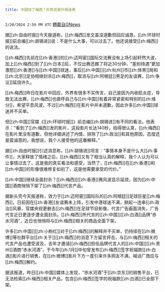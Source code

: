 ```yaml
---
title: 中国饶了梅西？形势还是扑朔迷离
---
```

`2/20/2024 2:59 PM UTC` [轉載自GNews](https://gnews.org/articles/2326124)

据[[zh:自由时报]]今天报道称，[[zh:梅西]]发文虽没道歉但回应诚恳，[[zh:环球时报]]前总编[[zh:胡锡进]]说：不是什么大事，可以过去了。他还说接受[[zh:梅西]]的说法。

[[zh:梅西]]先前在[[zh:香港]]的[[zh:迈阿密]]国际交流赛没有上场引起轩然大波，加上[[zh:梅西]]到了[[zh:日本]]后，不仅出赛还踢了将近30分钟，“差别待遇”更加激怒[[zh:香港]]与[[zh:中国]]球迷，事后[[zh:中国]][[zh:杭州]]市[[zh:体育]]局和[[zh:北京]]足协相继封杀[[zh:梅西]]，取消与[[zh:阿根廷]]男足的友谊赛，[[zh:争议]]延烧许久。

[[zh:梅西]]昨日在影片中回应，外界有很多不实传言，自己是因为内收肌炎症，导致无法出赛，[[zh:梅西]]也直呼自己与[[zh:中国]]有着非常紧密和特别的[[zh:缘分]]，希望平息风波，不过[[zh:梅西]]在影片中并未道歉，因此许多[[zh:中国]]球迷并不买单。

但[[zh:中国]]官媒《[[zh:环球时报]]》前总编[[zh:胡锡进]]有不同的看法，他表示：“看到了[[zh:梅西]]发的影片，这段影片长达140秒，拍得很认真，[[zh:梅西]]在影片里没有道歉，但他详细讲述了内情，排除了[[zh:政治]]和其他原因，态度还是蛮诚恳的。我想说，我个人接受他的这番解释。”

据[[zh:自由时报]]引述消息称，[[zh:胡锡进]]坦言：“事情本身不是什么大[[zh:事件]]，大家释放了情绪之后，[[zh:梅西]]又有了相当认真的解释，我个人认为可以让事情过去了，这是我的真实看法和感受，当然了，[[zh:梅西]]在[[zh:香港]]和[[zh:中国]]的形像很难修复如初了，这是他需要承受的代价。”

[[zh:中国]]继续全面封杀？[[zh:梅西]][[zh:香港]]赛风波显示延烧，因为[[zh:中国]]酒商悄悄下架了[[zh:梅西]]代言产品。

据新头壳今天报道称，效力于[[zh:迈阿密]]国际队的[[zh:阿根廷]]足球巨星[[zh:梅西]]，日前因在[[zh:香港]]友谊赛未上阵，引发中港球迷不满，掀起一连串[[zh:政治]]风暴，官媒央视更删去[[zh:梅西]]在足球节目影像，代言广告画面消失，广告代言近日更逐步遭全面封杀。[[zh:梅西]]所代言的[[zh:中国]][[zh:白酒]]品牌“赤水河酒”，近日也悄悄将与[[zh:梅西]]相关的商品全面下架。

许多[[zh:中国]][[zh:小粉红]]对于[[zh:梅西]]的解释并不买单，仍持续在[[zh:微博]]等社群平台[[zh:关于]][[zh:梅西]]的消息下方留言抨击，与[[zh:梅西]]相关的代言产品也遭受波及，去年才邀请[[zh:梅西]]担任品牌代言人的[[zh:中国]][[zh:贵州]]酒商“赤水河酒”，于今年[[zh:1月]]中旬曾发布[[zh:梅西]]签字祝福款[[zh:白酒]]影片进行销售，在[[zh:微博]]影片下方一度引来许多网友不满，喊话厂商应与[[zh:梅西]]解约。

据该报道，昨日[[zh:中国]]媒体上发现，“赤水河酒”于[[zh:京东]]的销售平台，已无法检索[[zh:梅西]]相关产品，包含[[zh:梅西]]签字的祝福款[[zh:白酒]]已全部下架。
